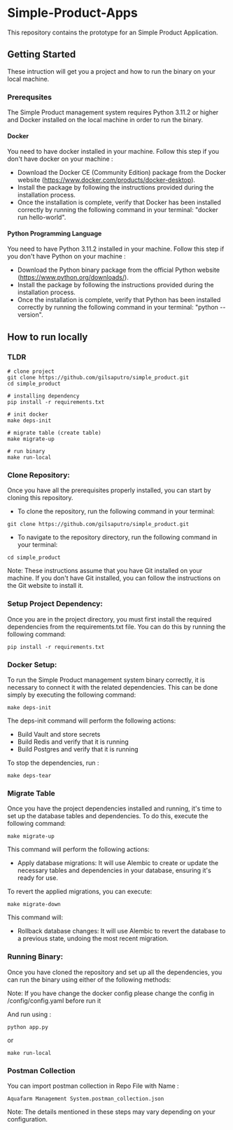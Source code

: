 # Simple-Product-Apps
This repository contains the prototype for an Simple Product Application.

## Getting Started
These intruction will get you a project and how to run the binary on your local machine.

### Prerequsites
The Simple Product management system requires Python 3.11.2 or higher and Docker installed on the local machine in order to run the binary.

#### Docker
You need to have docker installed in your machine.
Follow this step if you don't have docker on your machine :
- Download the Docker CE (Community Edition) package from the Docker website (https://www.docker.com/products/docker-desktop).
- Install the package by following the instructions provided during the installation process.
- Once the installation is complete, verify that Docker has been installed correctly by running the following command in your terminal: "docker run hello-world".

#### Python Programming Language
You need to have Python 3.11.2 installed in your machine.
Follow this step if you don't have Python on your machine :
- Download the Python binary package from the official Python website (https://www.python.org/downloads/).
- Install the package by following the instructions provided during the installation process.
- Once the installation is complete, verify that Python has been installed correctly by running the following command in your terminal: "python --version".

## How to run locally

### TLDR
```
# clone project
git clone https://github.com/gilsaputro/simple_product.git
cd simple_product

# installing dependency
pip install -r requirements.txt

# init docker
make deps-init

# migrate table (create table)
make migrate-up

# run binary
make run-local
```

### Clone Repository:
Once you have all the prerequisites properly installed, you can start by cloning this repository.
- To clone the repository, run the following command in your terminal:
```
git clone https://github.com/gilsaputro/simple_product.git
```
- To navigate to the repository directory, run the following command in your terminal:
```
cd simple_product
```
Note: These instructions assume that you have Git installed on your machine. If you don't have Git installed, you can follow the instructions on the Git website to install it.

### Setup Project Dependency:
Once you are in the project directory, you must first install the required dependencies from the requirements.txt file. You can do this by running the following command:

```
pip install -r requirements.txt
```

### Docker Setup:
To run the Simple Product management system binary correctly, it is necessary to connect it with the related dependencies. This can be done simply by executing the following command: 

```azure
make deps-init
```

The deps-init command will perform the following actions:
- Build Vault and store secrets
- Build Redis and verify that it is running
- Build Postgres and verify that it is running

To stop the dependencies, run :
```azure
make deps-tear
```

### Migrate Table
Once you have the project dependencies installed and running, it's time to set up the database tables and dependencies. To do this, execute the following command:

```azure
make migrate-up
```

This command will perform the following actions:
- Apply database migrations: It will use Alembic to create or update the necessary tables and dependencies in your database, ensuring it's ready for use.


To revert the applied migrations, you can execute:
```azure
make migrate-down
```
This command will:
- Rollback database changes: It will use Alembic to revert the database to a previous state, undoing the most recent migration.


### Running Binary:
Once you have cloned the repository and set up all the dependencies, you can run the binary using either of the following methods:

Note: If you have change the docker config please change the config in /config/config.yaml before run it

And run using :

```
python app.py
```

or 

```
make run-local
```


### Postman Collection
You can import postman collection in Repo File with Name : 
```
Aquafarm Management System.postman_collection.json
```

Note: The details mentioned in these steps may vary depending on your configuration.